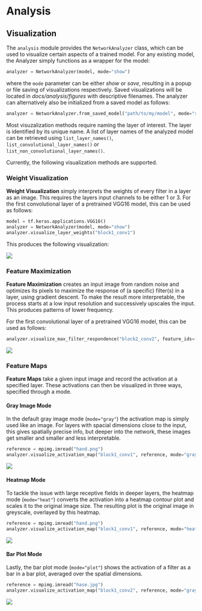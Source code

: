 # Analysis

## Visualization

The `analysis` module provides the `NetworkAnalyzer` class, which can be used to visualize certain aspects of a trained 
model. For any existing model, the Analyzer simply functions as a wrapper for the model:

```python
analyzer = NetworkAnalyzer(model, mode="show")
```

where the `mode` parameter can be either _show_ or _save_, resulting in a popup or file saving of visualizations 
respectively. Saved visualizations will be located in _docs/analysis/figures_ with descriptive filenames. The analyzer 
can alternatively also be initialized from a saved model as follows:

```python
analyzer = NetworkAnalyzer.from_saved_model("path/to/my/model", mode="show")
```

Most visuzalization methods require naming the layer of interest. The layer is identified by its unique name.
A list of layer names of the analyzed model can be retrieved using `list_layer_names()`, 
`list_convolutional_layer_names()` or `list_non_convolutional_layer_names()`.

Currently, the following visualization methods are supported.

### Weight Visualization
**Weight Visualization** simply interprets the weights of every filter in a layer as an image. This requires the layers input channels 
to be either 1 or 3. For the first convolutional layer of a pretrained VGG16 model, this can be used as follows:

```python
model = tf.keras.applications.VGG16()
analyzer = NetworkAnalyzer(model, mode="show")
analyzer.visualize_layer_weights("block1_conv1")
```

This produces the following visualization:

![](https://i.postimg.cc/P5fCYQrx/weights-block1-conv1.png)

### Feature Maximization
**Feature Maximization** creates an input image from random noise and optimizes its pixels to maximize the response of
(a specific) filter(s) in a layer, using gradient descent. To make the result more interpretable, the process starts at 
a low input resolution and successively upscales the input. This produces patterns of lower frequency. 

For the first convolutional layer of a pretrained VGG16 model, this can be used as follows:
```python
analyzer.visualize_max_filter_respondence("block2_conv2", feature_ids=[24, 57, 89, 120, 42, 26, 45, 21, 99])
```
![](https://i.postimg.cc/6QgTssV2/feature-maximization-block2-conv2-24-57-89-120-42-26-45-21-99.png)

### Feature Maps
**Feature Maps** take a given input image and record the activation at a specified layer. These activations can then 
be visualized in three ways, specified through a mode.

#### Gray Image Mode
In the default gray image mode (`mode="gray"`) the activation map is simply used like an image. For layers
with spacial dimensions close to the input, this gives spatially precise info, but deeper into the network,
these images get smaller and smaller and less interpretable.

```python
reference = mpimg.imread("hand.png")
analyzer.visualize_activation_map("block1_conv1", reference, mode="gray")
```

![](https://i.postimg.cc/sf92rL46/feature-maps-block1-conv1-gray.png)

#### Heatmap Mode
To tackle the issue with large receptive fields in deeper layers, the heatmap mode (`mode="heat"`) converts the
activation into a heatmap contour plot and scales it to the original image size. The resulting plot is the original
image in greyscale, overlayed by this heatmap.

```python
reference = mpimg.imread("hand.png")
analyzer.visualize_activation_map("block1_conv1", reference, mode="heat")
```

![](https://i.postimg.cc/ZnL2Mp3H/feature-maps-block1-conv1-heat.png)

#### Bar Plot Mode
Lastly, the bar plot mode (`mode="plot"`) shows the activation of a filter as a bar in a bar plot, averaged over the 
spatial dimensions.

```python
reference = mpimg.imread("hase.jpg")
analyzer.visualize_activation_map("block1_conv2", reference, mode="gray")
```

![](https://i.postimg.cc/DyPWSMhH/feature-maps-block1-conv2-plot.png)
